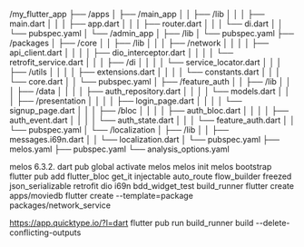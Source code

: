 /my_flutter_app
 ├── /apps
 │   ├── /main_app
 │   │   ├── /lib
 │   │   │   ├── main.dart
 │   │   │   ├── app.dart
 │   │   │   ├── router.dart
 │   │   │   └── di.dart
 │   │   └── pubspec.yaml
 │   └── /admin_app
 │       ├── /lib
 │       └── pubspec.yaml
 ├── /packages
 │   ├── /core
 │   │   ├── /lib
 │   │   │   ├── /network
 │   │   │   │   ├── api_client.dart
 │   │   │   │   ├── dio_interceptor.dart
 │   │   │   │   └── retrofit_service.dart
 │   │   │   ├── /di
 │   │   │   │   └── service_locator.dart
 │   │   │   ├── /utils
 │   │   │   │   ├── extensions.dart
 │   │   │   │   └── constants.dart
 │   │   │   └── core.dart
 │   │   └── pubspec.yaml
 │   ├── /feature_auth
 │   │   ├── /lib
 │   │   │   ├── /data
 │   │   │   │   ├── auth_repository.dart
 │   │   │   │   └── models.dart
 │   │   │   ├── /presentation
 │   │   │   │   ├── login_page.dart
 │   │   │   │   └── signup_page.dart
 │   │   │   ├── /bloc
 │   │   │   │   ├── auth_bloc.dart
 │   │   │   │   ├── auth_event.dart
 │   │   │   │   └── auth_state.dart
 │   │   │   └── feature_auth.dart
 │   │   └── pubspec.yaml
 │   └── /localization
 │       ├── /lib
 │       │   ├── messages.i69n.dart
 │       │   └── localization.dart
 │       └── pubspec.yaml
 ├── melos.yaml
 ├── pubspec.yaml
 └── analysis_options.yaml

melos 6.3.2.
dart pub global activate melos
melos init
melos bootstrap
flutter pub add flutter_bloc get_it injectable auto_route flow_builder freezed json_serializable retrofit dio i69n bdd_widget_test build_runner
flutter create apps/moviedb
flutter create --template=package packages/network_service

https://app.quicktype.io/?l=dart
flutter pub run build_runner build --delete-conflicting-outputs
